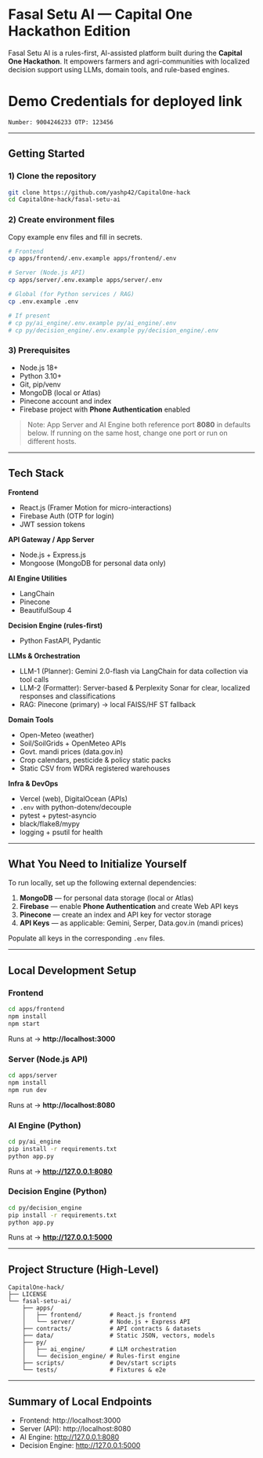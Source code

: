 # Fasal Setu AI — Capital One Hackathon Edition

Fasal Setu AI is a rules-first, AI-assisted platform built during the **Capital One Hackathon**. It empowers farmers and agri-communities with localized decision support using LLMs, domain tools, and rule-based engines.

# Demo Credentials for deployed link
```Number: 9004246233 OTP: 123456```

---

## Getting Started

### 1) Clone the repository
```bash
git clone https://github.com/yashp42/CapitalOne-hack
cd CapitalOne-hack/fasal-setu-ai
```

### 2) Create environment files
Copy example env files and fill in secrets.
```bash
# Frontend
cp apps/frontend/.env.example apps/frontend/.env

# Server (Node.js API)
cp apps/server/.env.example apps/server/.env

# Global (for Python services / RAG)
cp .env.example .env

# If present
# cp py/ai_engine/.env.example py/ai_engine/.env
# cp py/decision_engine/.env.example py/decision_engine/.env
```

### 3) Prerequisites
- Node.js 18+
- Python 3.10+
- Git, pip/venv
- MongoDB (local or Atlas)
- Pinecone account and index
- Firebase project with **Phone Authentication** enabled

> Note: App Server and AI Engine both reference port **8080** in defaults below. If running on the same host, change one port or run on different hosts.

---

## Tech Stack

**Frontend**
- React.js (Framer Motion for micro-interactions)
- Firebase Auth (OTP for login)
- JWT session tokens

**API Gateway / App Server**
- Node.js + Express.js
- Mongoose (MongoDB for personal data only)

**AI Engine Utilities**
- LangChain
- Pinecone
- BeautifulSoup 4

**Decision Engine (rules-first)**
- Python FastAPI, Pydantic

**LLMs & Orchestration**
- LLM-1 (Planner): Gemini 2.0-flash via LangChain for data collection via tool calls
- LLM-2 (Formatter): Server-based & Perplexity Sonar for clear, localized responses and classifications
- RAG: Pinecone (primary) → local FAISS/HF ST fallback

**Domain Tools**
- Open-Meteo (weather)
- Soil/SoilGrids + OpenMeteo APIs
- Govt. mandi prices (data.gov.in)
- Crop calendars, pesticide & policy static packs
- Static CSV from WDRA registered warehouses

**Infra & DevOps**
- Vercel (web), DigitalOcean (APIs)
- `.env` with python-dotenv/decouple
- pytest + pytest-asyncio
- black/flake8/mypy
- logging + psutil for health

---

## What You Need to Initialize Yourself

To run locally, set up the following external dependencies:

1. **MongoDB** — for personal data storage (local or Atlas)
2. **Firebase** — enable **Phone Authentication** and create Web API keys
3. **Pinecone** — create an index and API key for vector storage
4. **API Keys** — as applicable: Gemini, Serper, Data.gov.in (mandi prices)

Populate all keys in the corresponding `.env` files.

---

## Local Development Setup

### Frontend
```bash
cd apps/frontend
npm install
npm start
```
Runs at → **http://localhost:3000**

### Server (Node.js API)
```bash
cd apps/server
npm install
npm run dev
```
Runs at → **http://localhost:8080**

### AI Engine (Python)
```bash
cd py/ai_engine
pip install -r requirements.txt
python app.py
```
Runs at → **http://127.0.0.1:8080**

### Decision Engine (Python)
```bash
cd py/decision_engine
pip install -r requirements.txt
python app.py
```
Runs at → **http://127.0.0.1:5000**

---

## Project Structure (High-Level)
```
CapitalOne-hack/
├── LICENSE
└── fasal-setu-ai/
    ├── apps/
    │   ├── frontend/        # React.js frontend
    │   └── server/          # Node.js + Express API
    ├── contracts/           # API contracts & datasets
    ├── data/                # Static JSON, vectors, models
    ├── py/
    │   ├── ai_engine/       # LLM orchestration
    │   └── decision_engine/ # Rules-first engine
    ├── scripts/             # Dev/start scripts
    └── tests/               # Fixtures & e2e
```

---

## Summary of Local Endpoints
- Frontend: http://localhost:3000
- Server (API): http://localhost:8080
- AI Engine: http://127.0.0.1:8080
- Decision Engine: http://127.0.0.1:5000
